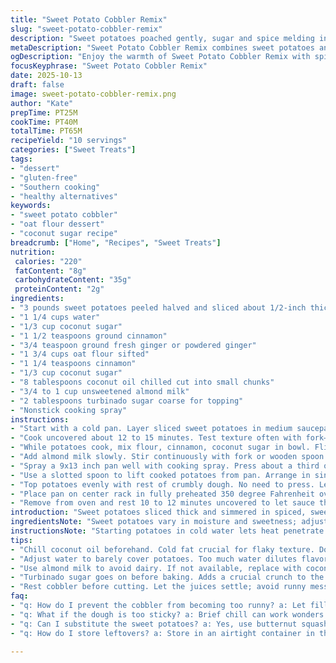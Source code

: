 ```yaml
---
title: "Sweet Potato Cobbler Remix"
slug: "sweet-potato-cobbler-remix"
description: "Sweet potatoes poached gently, sugar and spice melding in simmering bath. Crumbly dough made with oat flour and coconut sugar instead of white flour and brown sugar. Butter swapped for coconut oil. Milk replaced with almond milk, keeps crumbly texture but lactose-free. Half-inch slices give bite, simmered to tender but firm. Dough spread under and over filling, topped with a sprinkle of turbinado sugar for crunch. Bakes until golden with crispy edges. Rest before cutting. Best served slightly warm. Aroma rich cinnamon, subtle ginger, sweet, woodsy warmth. Textures contrast soft potatoes and crisp biscuit topping."
metaDescription: "Sweet Potato Cobbler Remix combines sweet potatoes and oat flour for a comforting dessert with rich cinnamon and ginger aromas"
ogDescription: "Enjoy the warmth of Sweet Potato Cobbler Remix with spiced sweet potatoes and a crumbly topping that offers crunch and texture."
focusKeyphrase: "Sweet Potato Cobbler Remix"
date: 2025-10-13
draft: false
image: sweet-potato-cobbler-remix.png
author: "Kate"
prepTime: PT25M
cookTime: PT40M
totalTime: PT65M
recipeYield: "10 servings"
categories: ["Sweet Treats"]
tags:
- "dessert"
- "gluten-free"
- "Southern cooking"
- "healthy alternatives"
keywords:
- "sweet potato cobbler"
- "oat flour dessert"
- "coconut sugar recipe"
breadcrumb: ["Home", "Recipes", "Sweet Treats"]
nutrition: 
 calories: "220"
 fatContent: "8g"
 carbohydrateContent: "35g"
 proteinContent: "2g"
ingredients:
- "3 pounds sweet potatoes peeled halved and sliced about 1/2-inch thick"
- "1 1/4 cups water"
- "1/3 cup coconut sugar"
- "1 1/2 teaspoons ground cinnamon"
- "3/4 teaspoon ground fresh ginger or powdered ginger"
- "1 3/4 cups oat flour sifted"
- "1 1/4 teaspoons cinnamon"
- "1/3 cup coconut sugar"
- "8 tablespoons coconut oil chilled cut into small chunks"
- "3/4 to 1 cup unsweetened almond milk"
- "2 tablespoons turbinado sugar coarse for topping"
- "Nonstick cooking spray"
instructions:
- "Start with a cold pan. Layer sliced sweet potatoes in medium saucepan. Pour in water just enough to cover halfway. Sprinkle coconut sugar, cinnamon, ginger evenly over potatoes. Turn burner to medium-high. Hear the gentle sizzling as water warms. Wait for bubbles rolling but not wildly boiling. Once bubbling, reduce heat to low medium to maintain a gentle simmer."
- "Cook uncovered about 12 to 15 minutes. Test texture often with fork—want potatoes tender but not falling apart. Toward end look for edges just starting to soften but center holds shape. Don't drain cooking liquid. Important for flavor and moistness later."
- "While potatoes cook, mix flour, cinnamon, coconut sugar in bowl. Flick your wrist adding chunks of cold coconut oil. Use pastry blender or two forks to cut fat into flour until mixture looks like coarse crumbs with pea size bits. Little lumps okay. Keep cold butter substitute for flaky texture."
- "Add almond milk slowly. Stir continuously with fork or wooden spoon. Add just enough to bring dough together so it sticks. Dough should be crumbly yet slightly tacky but not wet or paste-like. Chill briefly if too sticky, dry if crumbly add splash more milk."
- "Spray a 9x13 inch pan well with cooking spray. Press about a third of dough crumbs thinly into bottom—the base for absorbing juices. Don’t pack it; let it breath."
- "Use a slotted spoon to lift cooked potatoes from pan. Arrange in single even layer atop dough base. Pour exactly one cup of remaining cooking liquid, lightly spiced golden syrup over potatoes. This keeps filling morsels moist and saucy."
- "Top potatoes evenly with rest of crumbly dough. No need to press. Let crumbs fall naturally over surface. Sprinkle generously with turbinado sugar—adds crunch and subtle caramelized notes to crisp topping."
- "Place pan on center rack in fully preheated 350 degree Fahrenheit oven. Bake 35 to 45 minutes. Visual cues: topping golden brown with edges crisp and dry to touch. Dough squeezes slightly under finger pressure but fully cooked through."
- "Remove from oven and rest 10 to 12 minutes uncovered to let sauce thicken and settle—avoid runny soggy slices when serving. Aroma fills kitchen with warm cinnamon ginger punch. Serve warm or room temp."
introduction: "Sweet potatoes sliced thick and simmered in spiced, sweetened water. Not drained. That liquid becomes crucial, carries flavor, keeps cobbler moist through bake. Oat flour and coconut oil replace regular flour and butter for a twist on texture and health. Using almond milk keeps dough tender without dragging it down. Sugar swapped to coconut and turbinado for deeper caramel notes. Dough is crumbly, not a sticky mess. Flour fat interaction—not overworked—is what builds tender flakes. Timing based on feel not clock alone. Potatoes need testing. Dough should hold shape but crumble. Brown sugar on top? Replace with a true granular sugar that caramelizes, adds crunch. Rest cobbler before slicing. Makes clean cuts, thick sauce. Real food cooking. No fluff."
ingredientsNote: "Sweet potatoes vary in moisture and sweetness; adjust sugar accordingly. Coconut sugar and turbinado create richer, earthier sweetness than white or light brown sugar; subbing affects caramelization and flavor depth. Oat flour chosen for tenderness and mild flavor, but whole wheat pastry flour can replace, expect denser dough. Coconut oil solid cold, important to keep dough cold; otherwise dough gets greasy and tough. Almond milk used here for dairy-free option. Whole milk or buttermilk also works but reduces shelf life. Cinnamon and ginger intensify warmth; increase or skip ginger as preferred. Water to barely cover potatoes controls texture during simmer—too much water dilutes flavor during bake. Nonstick spray prevents sticking but buttering pan can add flavor and browning if desired."
instructionsNote: "Starting potatoes in cold water lets heat penetrate evenly, avoids mushy edges. Simmer over medium-low maintains gentle bubble, prevents breaking apart. Testing softness with fork prevents overcooking—soft but still intact potatoes retain texture after baking. Keeping cooking liquid is key; it carries sugar, spice, starch—helps moisten during bake. Dough made with cold fat minimizes gluten formation, yields tender topping. Cutting fat in with two forks works if no pastry blender; keep work brief; hands can melt coconut oil—use a chilled bowl if needed. Stir milk slowly to control dough hydration; crumbly but sticky means enough moisture to hold but won't turn gummy. Crumble bottom dough loosely—too thick blocks juices; no pressing top dough or no steam escape, results in soggy crust. Turbinado sugar sprinkled last adds crunch—best added fresh before bake, not earlier. Bake until golden brown with dry topping—not pale or wet. Rest cobbler uncovered to thicken juices ignored otherwise, alien slop. Remember: visual textures matter more than exact times. Practical tricks beat strict timers every time."
tips:
- "Chill coconut oil beforehand. Cold fat crucial for flaky texture. Don't let it melt. Use pastry blender or forks to mix into flour until pea-sized lumps form. Expect some lumps; they're fine. Keep everything cool."
- "Adjust water to barely cover potatoes. Too much water dilutes flavor. Less is more; avoid a soupy filling. Too little? Potatoes can stick or scorch. Test often to know when they just soften but still hold shape."
- "Use almond milk to avoid dairy. If not available, replace with coconut milk or even water in a pinch. Just ensure enough moisture to form a crumbly dough. Avoid excess; too wet will ruin texture."
- "Turbinado sugar goes on before baking. Adds a crucial crunch to the topping. Don't mix it in earlier, or it won't provide the crispy layer desired. Sprinkle liberally for best caramel notes out of the oven."
- "Rest cobbler before cutting. Let the juices settle; avoid runny mess on plates. Ten to twelve minutes usually works. Easier to cut after resting. Texture should hold firm; reclaim that structure lost if cut too soon."
faq:
- "q: How do I prevent the cobbler from becoming too runny? a: Let filling thicken while resting. Keep some cooking liquid but not too much. Test consistency cooking; adjust sugar to taste as needed."
- "q: What if the dough is too sticky? a: Brief chill can work wonders. Add more almond milk gradually until you get a crumbly consistency. Too dry? Add a splash of liquid; don’t oversaturate."
- "q: Can I substitute the sweet potatoes? a: Yes, use butternut squash or pumpkin. Adjust sugar levels; they may vary in sweetness. Texture will differ slightly, but works in a pinch, still delightful."
- "q: How do I store leftovers? a: Store in an airtight container in the fridge for 3-4 days. Reheat gently in oven or microwave. Can even freeze, though texture may suffer slightly when thawed."

---
```

